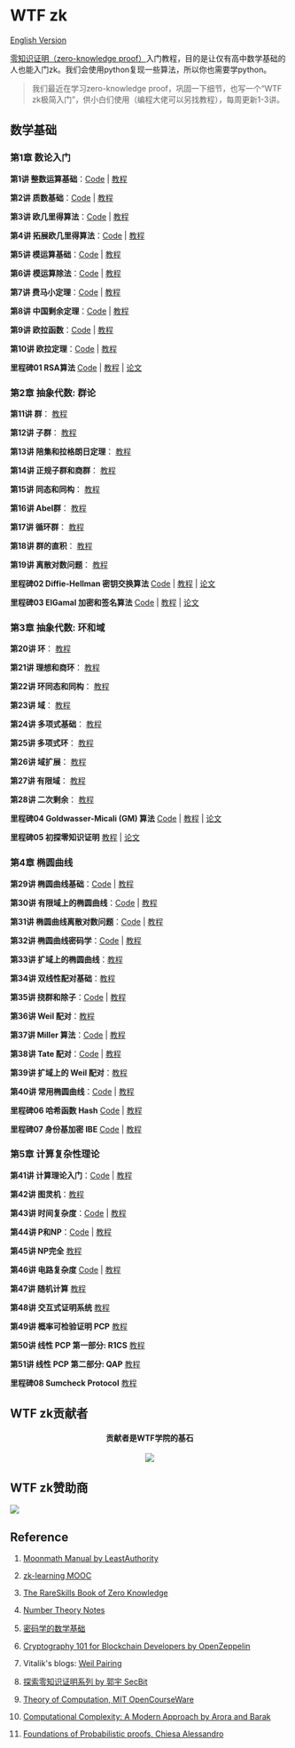 # WTF zk

[English Version](https://github.com/WTFAcademy/WTF-zk/blob/main/Languages/en/README.md)

[零知识证明（zero-knowledge proof）](https://zh.wikipedia.org/wiki/零知识证明)入门教程，目的是让仅有高中数学基础的人也能入门zk。我们会使用python复现一些算法，所以你也需要学python。

> 我们最近在学习zero-knowledge proof，巩固一下细节，也写一个“WTF zk极简入门”，供小白们使用（编程大佬可以另找教程），每周更新1-3讲。

## 数学基础

### 第1章 数论入门

**第1讲 整数运算基础**：[Code](./01_Integer/Integer.ipynb) | [教程](./01_Integer/readme.md) 

**第2讲 质数基础**：[Code](./02_Prime/Prime.ipynb) | [教程](./02_Prime/readme.md) 

**第3讲 欧几里得算法**：[Code](./03_Euclidean/Euclidean.ipynb) | [教程](./03_Euclidean/readme.md) 

**第4讲 拓展欧几里得算法**：[Code](./04_EEA/EEA.ipynb) | [教程](./04_EEA/readme.md) 

**第5讲 模运算基础**：[Code](./05_Modular/Modular.ipynb) | [教程](./05_Modular/readme.md) 

**第6讲 模运算除法**：[Code](./06_Division/Division.ipynb) | [教程](./06_Division/readme.md) 

**第7讲 费马小定理**：[Code](./07_Exp/Exp.ipynb) | [教程](./07_Exp/readme.md) 

**第8讲 中国剩余定理**：[Code](./08_Remainder/Remainder.ipynb) | [教程](./08_Remainder/readme.md) 

**第9讲 欧拉函数**：[Code](./09_Unit/Unit.ipynb) | [教程](./09_Unit/readme.md) 

**第10讲 欧拉定理**：[Code](./10_Euler/Euler.ipynb) | [教程](./10_Euler/readme.md) 

**里程碑01 RSA算法** [Code](./MS01_RSA/RSA.ipynb) | [教程](./MS01_RSA/readme.md) | [论文](./papers/RSA_paper.pdf)

### 第2章 抽象代数: 群论

**第11讲 群**： [教程](./11_Group/readme.md) 

**第12讲 子群**： [教程](./12_Subgroup/readme.md) 

**第13讲 陪集和拉格朗日定理**： [教程](./13_Coset/readme.md) 

**第14讲 正规子群和商群**： [教程](./14_Quotient/readme.md) 

**第15讲 同态和同构**： [教程](./15_Homomorphism/readme.md) 

**第16讲 Abel群**： [教程](./16_Abel/readme.md) 

**第17讲 循环群**： [教程](./17_Cyclic/readme.md) 

**第18讲 群的直积**： [教程](./18_DirectProduct/readme.md) 

**第19讲 离散对数问题**： [教程](./19_DLP/readme.md) 

**里程碑02 Diffie-Hellman 密钥交换算法** [Code](./MS02_DH/Difie_Hellman.ipynb) | [教程](./MS02_DH/readme.md) | [论文](./papers/Diffie_Hellman.pdf)

**里程碑03 ElGamal 加密和签名算法** [Code](./MS03_ElGamal/ElGamal.ipynb) | [教程](./MS03_ElGamal/readme.md) | [论文](./papers/ElGamal.pdf)

### 第3章 抽象代数: 环和域

**第20讲 环**： [教程](./20_Ring/readme.md) 

**第21讲 理想和商环**： [教程](./21_Ideal/readme.md) 

**第22讲 环同态和同构**： [教程](./22_RingHomo/readme.md) 

**第23讲 域**： [教程](./23_Field/readme.md) 

**第24讲 多项式基础**： [教程](./24_Polynomial/readme.md) 

**第25讲 多项式环**： [教程](./25_PolyRing/readme.md) 

**第26讲 域扩展**： [教程](./26_FieldExtension/readme.md) 

**第27讲 有限域**： [教程](./27_GaloisField/readme.md) 

**第28讲 二次剩余**： [教程](./28_Quadratic/readme.md) 

**里程碑04 Goldwasser-Micali (GM) 算法** [Code](./MS04_ProbEncryption/GM.ipynb) | [教程](./MS04_ProbEncryption/readme.md) | [论文](./papers/Probabilistic_Encryption.pdf)

**里程碑05 初探零知识证明** [教程](./MS05_zkExample/readme.md) | [论文](./papers/The_Knowledge_Complexity_Of_Interactive_Proof_Systems.pdf)

### 第4章 椭圆曲线

**第29讲 椭圆曲线基础**：[Code](./29_EllipticCurve/EllipticCurve.ipynb) | [教程](./29_EllipticCurve/readme.md) 

**第30讲 有限域上的椭圆曲线**：[Code](./30_FiniteEC/FiniteEC.ipynb) | [教程](./30_FiniteEC/readme.md) 

**第31讲 椭圆曲线离散对数问题**：[Code](./31_ECDLP/ECDLP.ipynb) | [教程](./31_ECDLP/readme.md) 

**第32讲 椭圆曲线密码学**：[Code](./32_ECC/ECC.ipynb) | [教程](./32_ECC/readme.md) 

**第33讲 扩域上的椭圆曲线**：[教程](./33_ECExtension/readme.md) 

**第34讲 双线性配对基础**：[教程](./34_Pairing/readme.md) 

**第35讲 挠群和除子**：[Code](./35_TorsionGroup/TorsionGroup.sage) | [教程](./35_TorsionGroup/readme.md) 

**第36讲 Weil 配对**：[教程](./36_WeilPairing/readme.md) 

**第37讲 Miller 算法**：[Code](./37_MillerAlgo/WeilPairing.sage) | [教程](./37_MillerAlgo/readme.md) 

**第38讲 Tate 配对**：[Code](./38_TatePairing/Ate.ipynb) | [教程](./38_TatePairing/readme.md) 

**第39讲 扩域上的 Weil 配对**：[教程](./39_PairingExtension/readme.md) 

**第40讲 常用椭圆曲线**：[Code](./40_PopularCurves/40_PopularCurves.ipynb) | [教程](./40_PopularCurves/readme.md) 

**里程碑06 哈希函数 Hash** [Code](./MS06_Hash/Hash.ipynb) | [教程](./MS06_Hash/readme.md)

**里程碑07 身份基加密 IBE** [Code](./MS07_IBE/IBE.ipynb) | [教程](./MS07_IBE/readme.md)

### 第5章 计算复杂性理论

**第41讲 计算理论入门**：[Code](./41_Computation/41_Computation.ipynb) | [教程](./41_Computation/readme.md) 

**第42讲 图灵机**：[教程](./42_TuringMachine/readme.md) 

**第43讲 时间复杂度**：[Code](./43_Complexity/43_Complexity.ipynb) | [教程](./43_Complexity/readme.md) 

**第44讲 P和NP**：[Code](./44_PandNP/PandNP.ipynb) | [教程](./44_PandNP/readme.md) 

**第45讲 NP完全** [教程](./45_NPComplete/readme.md) 

**第46讲 电路复杂度** [Code](./46_CircuitComplexity/CircuitComplexity.ipynb) | [教程](./46_CircuitComplexity/readme.md) 

**第47讲 随机计算** [教程](./47_ProbComputation/readme.md) 

**第48讲 交互式证明系统** [教程](./48_InteractiveProof/readme.md) 

**第49讲 概率可检验证明 PCP** [教程](./49_PCP/readme.md) 

**第50讲 线性 PCP 第一部分: R1CS** [教程](./50_R1CS/readme.md)

**第51讲 线性 PCP 第二部分: QAP** [教程](./51_QAP/readme.md)

**里程碑08 Sumcheck Protocol** [教程](./MS08_Sumcheck/readme.md)

## WTF zk贡献者
<div align="center">
  <h4 align="center">
    贡献者是WTF学院的基石
  </h4>
  <a href="https://github.com/WTFAcademy/WTF-zk/graphs/contributors">
    <img src="https://contrib.rocks/image?repo=WTFAcademy/WTF-zk" />
  </a>
</div>

## WTF zk赞助商

![](./img/full_logo_zksync-black.png)

## Reference

1. [Moonmath Manual by LeastAuthority](https://github.com/LeastAuthority/moonmath-manual)

2. [zk-learning MOOC](https://zk-learning.org/)

3. [The RareSkills Book of Zero Knowledge](https://www.rareskills.io/zk-book)

4. [Number Theory Notes](https://crypto.stanford.edu/pbc/notes/numbertheory/)

5. [密码学的数学基础](https://space.bilibili.com/552018206/channel/collectiondetail?sid=436262)

6. [Cryptography 101 for Blockchain Developers by OpenZeppelin](https://www.youtube.com/watch?v=9TFEBuANioo)

7. Vitalik's blogs: [Weil Pairing](https://medium.com/@VitalikButerin/exploring-elliptic-curve-pairings-c73c1864e627)

8. [探索零知识证明系列 by 郭宇 SecBit](https://github.com/sec-bit/learning-zkp/tree/master)

9. [Theory of Computation, MIT OpenCourseWare](https://ocw.mit.edu/courses/18-404j-theory-of-computation-fall-2020/)

10. [Computational Complexity: A Modern Approach by Arora and Barak](https://www.cs.princeton.edu/theory/complexity/)

11. [Foundations of Probabilistic proofs, Chiesa Alessandro](https://ic-people.epfl.ch/~achiesa/classes/CS294-F2020.html)
